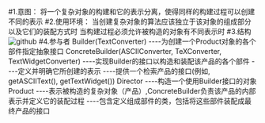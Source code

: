 #1.意图：
将一个复杂对象的构建和它的表示分离，使得同样的构建过程可以创建不同的表示
#2.使用环境：
当创建复杂对象的算法应该独立于该对象的组成部分以及它们的装配方式时
    当构建过程必须允许被构造的对象有不同表示时
#3.结构
![github](http://github.com/IceDcap/Gof-DesignPatterns/tree/master/uml/Builder.JPG "Builder")
#4.参与者
    Builder(TextConverter)
        ----为创建一个Product对象的各个部件指定抽象接口
    ConcreteBuilder(ASCIIConverter, TeXConverter, TextWidgetConverter)
        ----实现Builder的接口以构造和装配该产品的各个部件
        ----定义并明确它所创建的表示
        ----提供一个检索产品的接口(例如, getASCIIText(), getTextWidget())
    Director
        ----构造一个使用Builder接口的对象
    Product
        ----表示被构造的复杂对象（产品）,ConcreteBuilder负责该产品的内部表示并定义它的装配过程
        ----包含定义组成部件的类，包括将这些部件装配成最终产品的接口